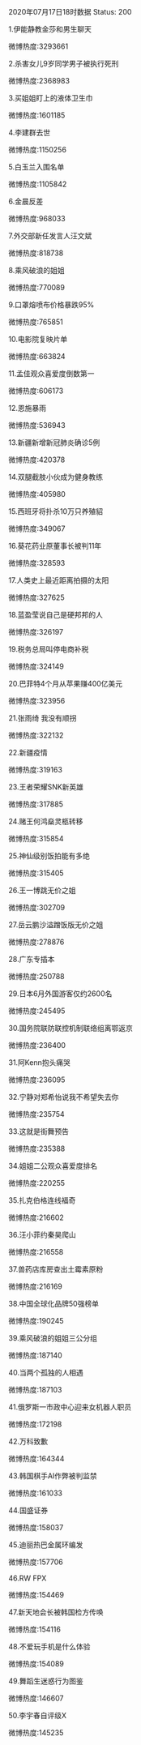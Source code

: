 2020年07月17日18时数据
Status: 200

1.伊能静教金莎和男生聊天

微博热度:3293661

2.杀害女儿9岁同学男子被执行死刑

微博热度:2368983

3.买姐姐盯上的液体卫生巾

微博热度:1601185

4.李建群去世

微博热度:1150256

5.白玉兰入围名单

微博热度:1105842

6.金晨反差

微博热度:968033

7.外交部新任发言人汪文斌

微博热度:818738

8.乘风破浪的姐姐

微博热度:770089

9.口罩熔喷布价格暴跌95%

微博热度:765851

10.电影院复映片单

微博热度:663824

11.孟佳观众喜爱度倒数第一

微博热度:606173

12.恩施暴雨

微博热度:536943

13.新疆新增新冠肺炎确诊5例

微博热度:420378

14.双腿截肢小伙成为健身教练

微博热度:405980

15.西班牙将扑杀10万只养殖貂

微博热度:349067

16.葵花药业原董事长被判11年

微博热度:328593

17.人类史上最近距离拍摄的太阳

微博热度:327625

18.蓝盈莹说自己是硬邦邦的人

微博热度:326197

19.税务总局叫停电商补税

微博热度:324149

20.巴菲特4个月从苹果赚400亿美元

微博热度:323956

21.张雨绮 我没有顺拐

微博热度:322132

22.新疆疫情

微博热度:319163

23.王者荣耀SNK新英雄

微博热度:317885

24.赌王何鸿燊灵柩转移

微博热度:315854

25.神仙级别饭拍能有多绝

微博热度:315405

26.王一博跳无价之姐

微博热度:302709

27.岳云鹏沙溢蹭饭版无价之姐

微博热度:278876

28.广东专插本

微博热度:250788

29.日本6月外国游客仅约2600名

微博热度:245495

30.国务院联防联控机制联络组离鄂返京

微博热度:236400

31.阿Kenn抱头痛哭

微博热度:236095

32.宁静对郑希怡说我不希望失去你

微博热度:235754

33.这就是街舞预告

微博热度:235388

34.姐姐二公观众喜爱度排名

微博热度:220255

35.扎克伯格连线福奇

微博热度:216602

36.汪小菲约秦昊爬山

微博热度:216558

37.兽药店库房查出土霉素原粉

微博热度:216169

38.中国全球化品牌50强榜单

微博热度:190245

39.乘风破浪的姐姐三公分组

微博热度:187140

40.当两个孤独的人相遇

微博热度:187103

41.俄罗斯一市政中心迎来女机器人职员

微博热度:172198

42.万科致歉

微博热度:164344

43.韩国棋手AI作弊被判监禁

微博热度:161033

44.国盛证券

微博热度:158037

45.迪丽热巴金属环编发

微博热度:157706

46.RW FPX

微博热度:154469

47.新天地会长被韩国检方传唤

微博热度:154116

48.不爱玩手机是什么体验

微博热度:154089

49.舞蹈生迷惑行为图鉴

微博热度:146607

50.李宇春自评级X

微博热度:145235

